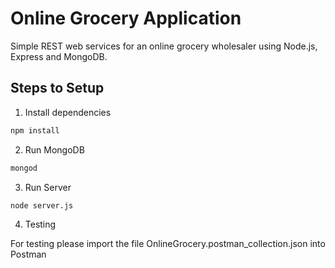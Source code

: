 # Online Grocery Application

Simple REST web services for an online grocery wholesaler using Node.js, Express and MongoDB.

## Steps to Setup

1. Install dependencies

```bash
npm install
```

2. Run MongoDB

```bash
mongod
```

3. Run Server

```bash
node server.js
```

4. Testing

For testing please import the file OnlineGrocery.postman_collection.json into Postman
